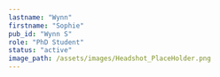 ```yaml
---
lastname: "Wynn"
firstname: "Sophie"
pub_id: "Wynn S"
role: "PhD Student"
status: "active"
image_path: /assets/images/Headshot_PlaceHolder.png
---
```


